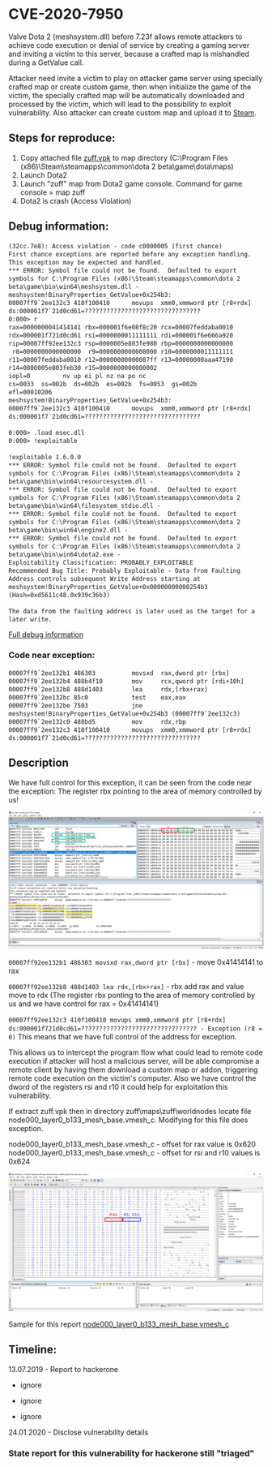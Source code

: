 # CVE-2020-7950

Valve Dota 2 (meshsystem.dll) before 7.23f allows remote attackers to achieve code execution or denial of service by creating a gaming server and inviting a victim to this server, because a crafted map is mishandled during a GetValue call.

Attacker need invite a victim to play on attacker game server using specially crafted map or create custom game, then when initialize the game of the victim, the specially crafted map will be automatically downloaded and processed by the victim, which will lead to the possibility to exploit vulnerability. Also attacker can create custom map and upload it to [Steam](https://steamcommunity.com/sharedfiles/filedetails/?id=328258382).

## Steps for reproduce:

1) Copy attached file [zuff.vpk](zuff.vpk) to map directory (C:\Program Files (x86)\Steam\steamapps\common\dota 2 beta\game\dota\maps)
2) Launch Dota2
3) Launch "zuff" map from Dota2 game console. Command for game console = map zuff
4) Dota2 is crash (Access Violation)

## Debug information:

```
(32cc.7e8): Access violation - code c0000005 (first chance)
First chance exceptions are reported before any exception handling.
This exception may be expected and handled.
*** ERROR: Symbol file could not be found.  Defaulted to export symbols for C:\Program Files (x86)\Steam\steamapps\common\dota 2 beta\game\bin\win64\meshsystem.dll - 
meshsystem!BinaryProperties_GetValue+0x254b3:
00007ff9`2ee132c3 410f100410      movups  xmm0,xmmword ptr [r8+rdx] ds:000001f7`21d0cd61=????????????????????????????????
0:000> r
rax=0000000041414141 rbx=000001f6e08f8c20 rcx=00007feddaba0010
rdx=000001f721d0cd61 rsi=0000000011111111 rdi=000001f6e666a920
rip=00007ff92ee132c3 rsp=0000005e803fe980 rbp=0000000000000000
 r8=0000000000000000  r9=0000000000008000 r10=0000000011111111
r11=00007feddaba0010 r12=00000000000087ff r13=00000000aaa47190
r14=0000005e803feb30 r15=0000000000000002
iopl=0         nv up ei pl nz na po nc
cs=0033  ss=002b  ds=002b  es=002b  fs=0053  gs=002b             efl=00010206
meshsystem!BinaryProperties_GetValue+0x254b3:
00007ff9`2ee132c3 410f100410      movups  xmm0,xmmword ptr [r8+rdx] ds:000001f7`21d0cd61=????????????????????????????????

0:000> .load msec.dll
0:000> !exploitable

!exploitable 1.6.0.0
*** ERROR: Symbol file could not be found.  Defaulted to export symbols for C:\Program Files (x86)\Steam\steamapps\common\dota 2 beta\game\bin\win64\resourcesystem.dll - 
*** ERROR: Symbol file could not be found.  Defaulted to export symbols for C:\Program Files (x86)\Steam\steamapps\common\dota 2 beta\game\bin\win64\filesystem_stdio.dll - 
*** ERROR: Symbol file could not be found.  Defaulted to export symbols for C:\Program Files (x86)\Steam\steamapps\common\dota 2 beta\game\bin\win64\engine2.dll - 
*** ERROR: Symbol file could not be found.  Defaulted to export symbols for C:\Program Files (x86)\Steam\steamapps\common\dota 2 beta\game\bin\win64\dota2.exe - 
Exploitability Classification: PROBABLY_EXPLOITABLE
Recommended Bug Title: Probably Exploitable - Data from Faulting Address controls subsequent Write Address starting at meshsystem!BinaryProperties_GetValue+0x00000000000254b3 (Hash=0xd5611c48.0x939c36b3)

The data from the faulting address is later used as the target for a later write.
```

[Full debug information](dbginfo.txt)

### Code near exception:

```
00007ff9`2ee132b1 486303          movsxd  rax,dword ptr [rbx]
00007ff9`2ee132b4 488b4f10        mov     rcx,qword ptr [rdi+10h]
00007ff9`2ee132b8 488d1403        lea     rdx,[rbx+rax]
00007ff9`2ee132bc 85c0            test    eax,eax
00007ff9`2ee132be 7503            jne     meshsystem!BinaryProperties_GetValue+0x254b3 (00007ff9`2ee132c3)
00007ff9`2ee132c0 488bd5          mov     rdx,rbp
00007ff9`2ee132c3 410f100410      movups  xmm0,xmmword ptr [r8+rdx] ds:000001f7`21d0cd61=????????????????????????????????
```

## Description

We have full control for this exception, it can be seen from the code near the exception:
The register rbx pointing to the area of memory controlled by us! 

![dbg.png](dbg.png)

`00007ff92ee132b1 486303 movsxd rax,dword ptr [rbx]` - move 0x41414141 to rax

`00007ff92ee132b8 488d1403 lea rdx,[rbx+rax]` - rbx add rax and value move to rdx (The register rbx ponting to the area of memory controlled by us and we have control for rax = 0x41414141)

`00007ff92ee132c3 410f100410 movups xmm0,xmmword ptr [r8+rdx] ds:000001f721d0cd61=???????????????????????????????? - Exception (r8 = 0)` This means that we have full control of the address for exception.

This allows us to intercept the program flow what could lead to remote code execution if attacker will host a malicious server, will be able compromise a remote client by having them download a custom map or addon, triggering remote code execution on the victim's computer. Also we have control the dword of the registers rsi and r10 it could help for exploitation this vulnerability.

If extract zuff.vpk then in directory zuff\maps\zuff\worldnodes locate file node000_layer0_b133_mesh_base.vmesh_c. Modifying for this file does exception.

node000_layer0_b133_mesh_base.vmesh_c - offset for rax value is 0x620 
node000_layer0_b133_mesh_base.vmesh_c - offset for rsi and r10 values is 0x624 

![offsets.png](offsets.png)

Sample for this report [node000_layer0_b133_mesh_base.vmesh_c](node000_layer0_b133_mesh_base.vmesh_c)

## Timeline:

13.07.2019 - Report to hackerone

- ignore

- ignore

- ignore

24.01.2020 - Disclose vulnerability details


### State report for this vulnerability for hackerone still "triaged"
